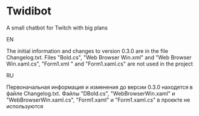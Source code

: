 # Twidibot
A small chatbot for Twitch with big plans



EN

The initial information and changes to version 0.3.0 are in the file Changelog.txt.
Files "Bold.cs", "Web Browser Win.xml" and "Web Browser Win.xaml.cs", "Form1.xml " and "Form1.xaml.cs" are not used in the project

RU

Первоначальная информация и изменения до версии 0.3.0 находятся в файле Changelog.txt.
Файлы "DBold.cs", "WebBrowserWin.xaml" и "WebBrowserWin.xaml.cs", "Form1.xaml" и "Form1.xaml.cs" в проекте не используются
